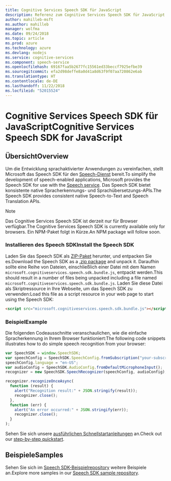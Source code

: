 ```yaml
---
title: Cognitive Services Speech SDK für JavaScript
description: Referenz zum Cognitive Services Speech SDK für JavaScript
author: mahilleb-msft
ms.author: mahilleb
manager: wolfma
ms.date: 09/24/2018
ms.topic: article
ms.prod: azure
ms.technology: azure
ms.devlang: nodejs
ms.service: cognitive-services
ms.component: speech-service
ms.openlocfilehash: 69167faa5b2677fc15561ed33beccf7925efbe39
ms.sourcegitcommit: efa2d98deffe8a0d41a8d63f9f07aa720862e6ab
ms.translationtype: HT
ms.contentlocale: de-DE
ms.lasthandoff: 11/22/2018
ms.locfileid: "52015524"
---
```

# <a name="cognitive-services-speech-sdk-for-javascript"></a><span data-ttu-id="51b50-103">Cognitive Services Speech SDK für JavaScript</span><span class="sxs-lookup"><span data-stu-id="51b50-103">Cognitive Services Speech SDK for JavaScript</span></span>

## <a name="overview"></a><span data-ttu-id="51b50-104">Übersicht</span><span class="sxs-lookup"><span data-stu-id="51b50-104">Overview</span></span>

<span data-ttu-id="51b50-105">Um die Entwicklung sprachaktivierter Anwendungen zu vereinfachen, stellt Microsoft das Speech SDK für den [Speech-Dienst](https://aka.ms/csspeech) bereit.</span><span class="sxs-lookup"><span data-stu-id="51b50-105">To simplify the development of speech-enabled applications, Microsoft provides the Speech SDK for use with the [Speech service](https://aka.ms/csspeech).</span></span>
<span data-ttu-id="51b50-106">Das Speech SDK bietet konsistente native Spracherkennungs- und Sprachübersetzungs-APIs.</span><span class="sxs-lookup"><span data-stu-id="51b50-106">The Speech SDK provides consistent native Speech-to-Text and Speech Translation APIs.</span></span>

> [!NOTE]
> <span data-ttu-id="51b50-107">Das Cognitive Services Speech SDK ist derzeit nur für Browser verfügbar.</span><span class="sxs-lookup"><span data-stu-id="51b50-107">The Cognitive Services Speech SDK is currently available only for browsers.</span></span>
> <span data-ttu-id="51b50-108">Ein NPM-Paket folgt in Kürze.</span><span class="sxs-lookup"><span data-stu-id="51b50-108">An NPM package will follow soon.</span></span>

### <a name="install-the-speech-sdk"></a><span data-ttu-id="51b50-109">Installieren des Speech SDK</span><span class="sxs-lookup"><span data-stu-id="51b50-109">Install the Speech SDK</span></span>

<span data-ttu-id="51b50-110">Laden Sie das Speech SDK als [ZIP-Paket](https://aka.ms/csspeech/jsbrowserpackage) herunter, und entpacken Sie es.</span><span class="sxs-lookup"><span data-stu-id="51b50-110">Download the Speech SDK as a [.zip package](https://aka.ms/csspeech/jsbrowserpackage) and unpack it.</span></span>
<span data-ttu-id="51b50-111">Daraufhin sollte eine Reihe von Dateien, einschließlich einer Datei mit dem Namen `microsoft.cognitiveservices.speech.sdk.bundle.js`, entpackt werden.</span><span class="sxs-lookup"><span data-stu-id="51b50-111">This should result in a number of files being unpacked including a file named `microsoft.cognitiveservices.speech.sdk.bundle.js`.</span></span>
<span data-ttu-id="51b50-112">Laden Sie diese Datei als Skriptressource in Ihre Webseite, um das Speech SDK zu verwenden:</span><span class="sxs-lookup"><span data-stu-id="51b50-112">Load this file as a script resource in your web page to start using the Speech SDK:</span></span>

```html
<script src="microsoft.cognitiveservices.speech.sdk.bundle.js"></script>
```

### <a name="example"></a><span data-ttu-id="51b50-113">Beispiel</span><span class="sxs-lookup"><span data-stu-id="51b50-113">Example</span></span> 

<span data-ttu-id="51b50-114">Die folgenden Codeausschnitte veranschaulichen, wie die einfache Spracherkennung in Ihrem Browser funktioniert:</span><span class="sxs-lookup"><span data-stu-id="51b50-114">The following code snippets illustrates how to do simple speech recognition from your browser:</span></span>

```javascript 
var SpeechSDK = window.SpeechSDK;
var speechConfig = SpeechSDK.SpeechConfig.fromSubscription("your-subscription-key", "your-service-region");
speechConfig.language = "en-US";
var audioConfig = SpeechSDK.AudioConfig.fromDefaultMicrophoneInput();
recognizer = new SpeechSDK.SpeechRecognizer(speechConfig, audioConfig);

recognizer.recognizeOnceAsync(
  function (result) {
    alert("Recognition result:" + JSON.stringify(result));
    recognizer.close();
  },
  function (err) {
    alert("An error occurred:" + JSON.stringify(err));
    recognizer.close();
  }
);
``` 

<span data-ttu-id="51b50-115">Sehen Sie sich unsere [ausführlichen Schnellstartanleitungen](/azure/cognitive-services/speech-service/quickstart-js-browser) an.</span><span class="sxs-lookup"><span data-stu-id="51b50-115">Check out our [step-by-step quickstart](/azure/cognitive-services/speech-service/quickstart-js-browser).</span></span>

## <a name="samples"></a><span data-ttu-id="51b50-116">Beispiele</span><span class="sxs-lookup"><span data-stu-id="51b50-116">Samples</span></span>

<span data-ttu-id="51b50-117">Sehen Sie sich im [Speech SDK-Beispielrepository](https://aka.ms/csspeech/samples) weitere Beispiele an.</span><span class="sxs-lookup"><span data-stu-id="51b50-117">Explore more samples in our [Speech SDK sample repository](https://aka.ms/csspeech/samples).</span></span>
